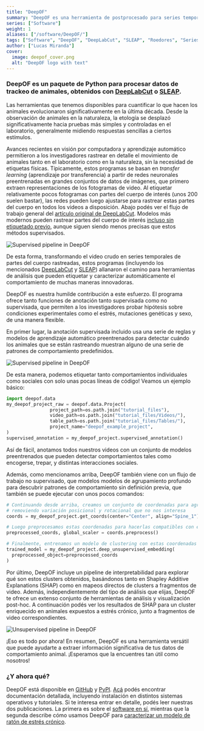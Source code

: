```yaml
---
title: "DeepOF"
summary: "DeepOF es una herramienta de postprocesado para series temporales de datos de comportamiento animal, obtenidas a través de DeepLabCut o SLEAP."
series: ["Software"]
weight: 1
aliases: ["/software/DeepOF/"]
tags: ["Software", "DeepOF", "DeepLabCut", "SLEAP", "Roedores", "Series temporales", "Postprocesado", "Videos", "Python", "Jupyter", "Machine Learning", "Deep Learning", "Comportamiento animal"]
author: ["Lucas Miranda"]
cover:
  image: deepof_cover.png
  alt: "DeepOF logo with text"
---
```


### DeepOF es un paquete de Python para procesar datos de trackeo de animales, obtenidos con [DeepLabCut](https://www.mackenziemathislab.org/deeplabcut#:~:text=DeepLabCut%E2%84%A2%20is%20an%20efficient,typically%2050%2D200%20frames) o [SLEAP](https://sleap.ai/).

Las herramientas que tenemos disponibles para cuantificar lo que hacen los animales evolucionaron significativamente en la última década. Desde la observación de animales en la naturaleza, la etología se desplazó significativamente hacia pruebas más simples y controladas en el laboratorio, generalmente midiendo respuestas sencillas a ciertos estímulos.

Avances recientes en visión por computadora y aprendizaje automático permitieron a los investigadores rastrear en detalle el movimiento de animales tanto en el laboratorio como en la naturaleza, sin la necesidad de etiquetas físicas. Típicamente, estos programas se basan en _transfer learning_ (aprendizaje por transferencia) a partir de redes neuronales preentrenadas en grandes conjuntos de datos de imágenes, que primero extraen representaciones de los fotogramas de video. Al etiquetar relativamente pocos fotogramas con partes del cuerpo de interés (unos 200 suelen bastar), las redes pueden luego ajustarse para rastrear estas partes del cuerpo en todos los videos a disposición. Abajo podés ver el flujo de trabajo general del [artículo original de DeepLabCut](https://www.nature.com/articles/s41593-018-0209-y). Modelos más modernos pueden rastrear partes del cuerpo de interés [incluso sin etiquetado previo](https://arxiv.org/abs/2203.07436), aunque siguen siendo menos precisas que estos métodos supervisados.

![Supervised pipeline in DeepOF](../deeplabcut.png)

De esta forma, transformando el video crudo en series temporales de partes del cuerpo rastreadas, estos programas (incluyendo los mencionados [DeepLabCut](https://www.mackenziemathislab.org/deeplabcut#:~:text=DeepLabCut%E2%84%A2%20is%20an%20efficient,typically%2050%2D200%20frames) y [SLEAP](https://sleap.ai/)) allanaron el camino para herramientas de análisis que pueden etiquetar y caracterizar automáticamente el comportamiento de muchas maneras innovadoras.

DeepOF es nuestra humilde contribución a este esfuerzo. El programa ofrece tanto funciones de anotación tanto supervisada como no supervisada, que permiten a los investigadores probar hipótesis sobre condiciones experimentales como el estrés, mutaciones genéticas y sexo, de una manera flexible.

En primer lugar, la anotación supervisada incluido usa una serie de reglas y modelos de aprendizaje automático preentrenados para detectar cuándo los animales que se están rastreando muestran alguno de una serie de patrones de comportamiento predefinidos.

![Supervised pipeline in DeepOF](../deepof_supervised.png)

De esta manera, podemos etiquetar tanto comportamientos individuales como sociales con solo unas pocas líneas de código! Veamos un ejemplo básico:

```python
import deepof.data
my_deepof_project_raw = deepof.data.Project(
                project_path=os.path.join("tutorial_files"),
                video_path=os.path.join("tutorial_files/Videos/"),
                table_path=os.path.join("tutorial_files/Tables/"),
                project_name="deepof_example_project",
)
supervised_annotation = my_deepof_project.supervised_annotation()
```

Así de fácil, anotamos todos nuestros videos con un conjunto de modelos preentrenados que pueden detectar comportamientos tales como encogerse, trepar, y distintas interacciones sociales.

Además, como mencionamos arriba, DeepOF también viene con un flujo de trabajo no supervisado, que modelos modelos de agrupamiento profundo para descubrir patrones de comportamiento sin definición previa, que también se puede ejecutar con unos pocos comandos:

```python
# Continuando desde arriba, creamos un conjunto de coordenadas para agrupar,
# removiendo variación posicional y rotacional que no nos interesa
coords = my_deepof_project.get_coords(center="Center", align="Spine_1")

# Luego preprocesamos estas coordenadas para hacerlas compatibles con el clustering
preprocessed_coords, global_scaler = coords.preprocess()

# Finalmente, entrenamos un modelo de clustering con estas coordenadas preprocesadas
trained_model = my_deepof_project.deep_unsupervised_embedding(
  preprocessed_object=preprocessed_coords
)
```

Por último, DeepOF incluye un pipeline de interpretabilidad para explorar qué son estos clusters obtenidos, basándonos tanto en Shapley Additive Explanations (SHAP) como en mapeos directos de clusters a fragmentos de video. Además, independientemente del tipo de análisis que elijas, DeepOF te ofrece un extenso conjunto de herramientas de análisis y visualización post-hoc. A continuación podés ver los resultados de SHAP para un cluster enriquecido en animales expuestos a estrés crónico, junto a fragmentos de video correspondientes.

![Unsupervised pipeline in DeepOF](../deepof_unsupervised.gif)

¡Eso es todo por ahora! En resumen, DeepOF es una herramienta versátil que puede ayudarte a extraer información significativa de tus datos de comportamiento animal. ¡Esperamos que la encuentres tan útil como nosotros!

### ¿Y ahora qué?

DeepOF está disponible en [GitHub](https://github.com/mlfpm/deepof) y [PyPI](https://pypi.org/project/deepof/). [Acá](https://deepof.readthedocs.io/en/latest/) podés encontrar documentación detallada, incluyendo instalación en distintos sistemas operativos y tutoriales. Si te interesa entrar en detalle, podés leer nuestras dos publicaciones. La primera es sobre el [software en sí](https://joss.theoj.org/papers/10.21105/joss.05394), mientras que la segunda describe cómo usamos DeepOF para [caracterizar un modelo de ratón de estrés crónico](https://www.nature.com/articles/s41467-023-40040-3).